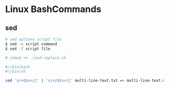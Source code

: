 # Linux BashCommands

## sed

```sh
# sed options script file
$ sed -e script command
$ sed -f script file

# chmod +x ./sed-replace.sh 
```

```sh
#!/bin/bash
#!/bin/sh

sed 's/<div>/👻' | 's/</div>/🎉' multi-line-text.txt => multi-line-text.md
```

<!-- 

html emmet

div*10{line 0$}

<div>line 01</div>
<div>line 02</div>
<div>line 03</div>
<div>line 04</div>
<div>line 05</div>
<div>line 06</div>
<div>line 07</div>
<div>line 08</div>
<div>line 09</div>
<div>line 10</div>
 -->
